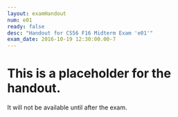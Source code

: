 ```yaml
---
layout: examHandout
num: e01
ready: false
desc: "Handout for CS56 F16 Midterm Exam 'e01'"
exam_date: 2016-10-19 12:30:00.00-7
---
```


# This is a placeholder for the handout.

It will not be available until after the exam.

